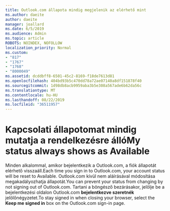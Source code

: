 ```yaml
---
title: Outlook.com állapota mindig megjelenik az elérhető mint
ms.author: daeite
author: daeite
manager: joallard
ms.date: 6/5/2019
ms.audience: Admin
ms.topic: article
ROBOTS: NOINDEX, NOFOLLOW
localization_priority: Normal
ms.custom:
- "817"
- "1767"
- "1768"
- "8000049"
ms.assetid: dcddbff8-6501-45c2-8169-f18de7613d81
ms.openlocfilehash: 404bd93b5c470dd78a72ae07140a8df151878f40
ms.sourcegitcommit: 1d98db8acb9959aba3b5e308a567ade6b62da56c
ms.translationtype: MT
ms.contentlocale: hu-HU
ms.lasthandoff: 08/22/2019
ms.locfileid: "36511957"
---
```

# <a name="my-status-always-shows-as-available"></a><span data-ttu-id="f41c9-102">Kapcsolati állapotomat mindig mutatja a rendelkezésre álló</span><span class="sxs-lookup"><span data-stu-id="f41c9-102">My status always shows as Available</span></span>

<span data-ttu-id="f41c9-103">Minden alkalommal, amikor bejelentkezik a Outlook.com, a fiók állapotát elérhető visszaáll.</span><span class="sxs-lookup"><span data-stu-id="f41c9-103">Each time you sign in to Outlook.com, your account status will be reset to Available.</span></span> <span data-ttu-id="f41c9-104">Outlook.com kívül nem aláírásával módosítása megakadályozhatja állapotát.</span><span class="sxs-lookup"><span data-stu-id="f41c9-104">You can prevent your status from changing by not signing out of Outlook.com.</span></span> <span data-ttu-id="f41c9-105">Tartani a böngésző bezárásakor, jelölje be a bejelentkezési oldalon Outlook.com **bejelentkezve szeretnék** jelölőnégyzetet.</span><span class="sxs-lookup"><span data-stu-id="f41c9-105">To stay signed in when closing your browser, select the **Keep me signed in** box on the Outlook.com sign-in page.</span></span>
